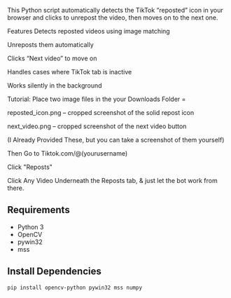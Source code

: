 This Python script automatically detects the TikTok “reposted” icon in your browser and clicks to unrepost the video, then moves on to the next one.

Features
Detects reposted videos using image matching

Unreposts them automatically

Clicks “Next video” to move on

Handles cases where TikTok tab is inactive

Works silently in the background


Tutorial:
Place two image files in the your Downloads Folder =

reposted_icon.png – cropped screenshot of the solid repost icon

next_video.png – cropped screenshot of the next video button

(I Already Provided These, but you can take a screenshot of them yourself)

Then Go to Tiktok.com/@(yourusername)

Click "Reposts"

Click Any Video Underneath the Reposts tab, & just let the bot work from there.








## Requirements
- Python 3
- OpenCV
- pywin32
- mss

## Install Dependencies
```bash
pip install opencv-python pywin32 mss numpy
